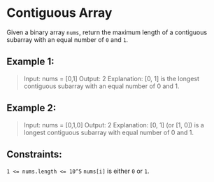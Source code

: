 # Contiguous Array

Given a binary array `nums`, return the maximum length of a contiguous subarray with an equal number of `0` and `1`.

## Example 1:

> Input: nums = [0,1]
> Output: 2
> Explanation: [0, 1] is the longest contiguous subarray with an equal number of 0 and 1.

## Example 2:

> Input: nums = [0,1,0]
> Output: 2
> Explanation: [0, 1] (or [1, 0]) is a longest contiguous subarray with equal number of 0 and 1.

## Constraints:

`1 <= nums.length <= 10^5`
`nums[i]` is either `0` or `1`.

